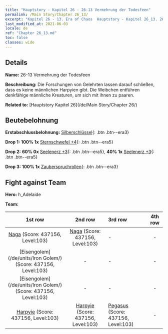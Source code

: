```yaml
---
title: "Hauptstory - Kapitel 26 - 26-13 Vermehrung der Todesfeen"
permalink: /Main Story/Chapter 26_13/
excerpt: "Kapitel 26 - 13. Era of Chaos  Hauptstory - Kapitel 26_13. 26-13 Vermehrung der Todesfeen"
last_modified_at: 2021-06-03
locale: de
ref: "Chapter 26_13.md"
toc: false
classes: wide
---
```


## Details

 **Name:** 26-13 Vermehrung der Todesfeen

 **Beschreibung:** Die Forschungen von Gelehrten lassen darauf schließen, dass es keine männlichen Harpyien gibt. Die Weibchen entführen denkfähige männliche Kreaturen, um sich mit ihnen zu paaren.

 **Related to:** [Hauptstory Kapitel 26](/de/Main Story/Chapter 26/)

## Beutebelohnung

 **Erstabschlussbelohnung:** [Silberschlüssel](/ItemsDE/con_693/){: .btn .btn--era3}

 **Drop 1:** **100% 1x** [Sternschwefel +4](/ItemsDE/mat_92/){: .btn .btn--era5}

 **Drop 2:** **60% 0x** [Seelenerz +3](/ItemsDE/mat_82/){: .btn .btn--era5}, **40% 1x** [Seelenerz +3](/ItemsDE/mat_82/){: .btn .btn--era5}

 **Drop 3:** **100% 1x** [Zauberspruchrollen](/ItemsDE/con_694/){: .btn .btn--era3}


## Fight against Team
 **Hero:** h_Adelaide

 **Team:**


  | 1st row | 2nd row | 3rd row | 4th row |
  |:----:|:----:|:----|:----:|
  | [Naga](/de/units/Naga/) (Score: 437156, Level:103)  | [Naga](/de/units/Naga/) (Score: 437156, Level:103)  | - | - |
  | [Eisengolem](/de/units/Iron Golem/) (Score: 437156, Level:103)  | - | - | - |
  | [Eisengolem](/de/units/Iron Golem/) (Score: 437156, Level:103)  | - | - | - |
  | [Harpyie](/de/units/Harpy/) (Score: 437156, Level:103)  | [Harpyie](/de/units/Harpy/) (Score: 437156, Level:103)  | [Pegasus](/de/units/Pegasus/) (Score: 437156, Level:103)  | - |


